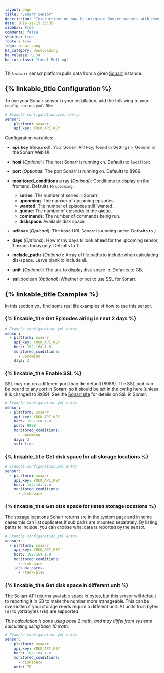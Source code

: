 ```yaml
---
layout: page
title: "Sonarr Sensor"
description: "Instructions on how to integrate Sonarr sensors with Home Assistant"
date: 2016-11-19 13:35
sidebar: true
comments: false
sharing: true
footer: true
logo: sonarr.png
ha_category: Downloading
ha_release: 0.34
ha_iot_class: "Local Polling"
---
```



This `sonarr` sensor platform pulls data from a given [Sonarr](https://sonarr.tv/) instance.

## {% linkable_title Configuration %}

To use your Sonarr sensor in your installation, add the following to your `configuration.yaml` file:

```yaml
# Example configuration.yaml entry
sensor:
  - platform: sonarr
    api_key: YOUR_API_KEY
```

Configuration variables:

- **api_key** (*Required*): Your Sonarr API key, found in Settings > General in the Sonarr Web UI.
- **host** (*Optional*): The host Sonarr is running on. Defaults to `localhost`.
- **port** (*Optional*): The port Sonarr is running on. Defaults to 8989.
- **monitored_conditions** array (*Optional*): Conditions to display on the frontend. Defaults to `upcoming`.
  - **series**: The number of series in Sonarr.
  - **upcoming**: The number of upcoming episodes.
  - **wanted**: The number of episodes still 'wanted'.
  - **queue**: The number of episodes in the queue.
  - **commands**: The number of commands being run.
  - **diskspace**: Available disk space.

- **urlbase** (*Optional*): The base URL Sonarr is running under. Defaults to `/`.
- **days** (*Optional*): How many days to look ahead for the upcoming sensor, 1 means today only.  Defaults to 1.
- **include_paths** (*Optional*): Array of file paths to include when calculating diskspace. Leave blank to include all.
- **unit**: (*Optional*): The unit to display disk space in. Defaults to GB.
- **ssl**:  boolean (*Optional*): Whether or not to use SSL for Sonarr.

## {% linkable_title Examples %}

In this section you find some real life examples of how to use this sensor.

### {% linkable_title Get Episodes airing in next 2 days %}

```yaml
# Example configuration.yml entry
sensor:
  - platform: sonarr
    api_key: YOUR_API_KEY
    host: 192.168.1.8
    monitored_conditions:
      - upcoming
    days: 2
```

### {% linkable_title Enable SSL %}

SSL may run on a different port than the default (8989). The SSL port can be bound to any port in Sonarr, so it should be set in the config here (unless it is changed to 8989). See the [Sonarr site](https://github.com/Sonarr/Sonarr/wiki/SSL) for details on SSL in Sonarr.

```yaml
# Example configuration.yml entry
sensor:
  - platform: sonarr
    api_key: YOUR_API_KEY
    host: 192.168.1.8
    port: 9898
    monitored_conditions:
      - upcoming
    days: 2
    ssl: true
```

### {% linkable_title Get disk space for all storage locations %}

```yaml
# Example configuration.yml entry
sensor:
  - platform: sonarr
    api_key: YOUR_API_KEY
    host: 192.168.1.8
    monitored_conditions:
      - diskspace
```

### {% linkable_title Get disk space for listed storage locations %}

The storage locations Sonarr returns are in the system page and in some cases this can list duplicates if sub paths are mounted separately. By listing paths to include, you can choose what data is reported by the sensor.

```yaml
# Example configuration.yml entry
sensor:
  - platform: sonarr
    api_key: YOUR_API_KEY
    host: 192.168.1.8
    monitored_conditions:
      - diskspace
    include_paths:
      - /tank/plex
```

### {% linkable_title Get disk space in different unit %}

The Sonarr API returns available space in bytes, but this sensor will default to reporting it in GB to make the number more manageable. This can be overridden if your storage needs require a different unit. All units from bytes (B) to yottabytes (YB) are supported.

*This calculation is done using base 2 math, and may differ from systems calculating using base 10 math.*

```yaml
# Example configuration.yml entry
sensor:
  - platform: sonarr
    api_key: YOUR_API_KEY
    host: 192.168.1.8
    monitored_conditions:
      - diskspace
    unit: TB
```
